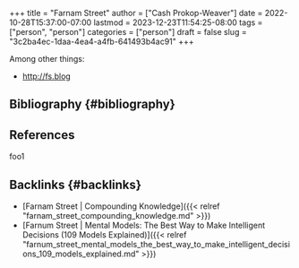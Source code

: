 +++
title = "Farnam Street"
author = ["Cash Prokop-Weaver"]
date = 2022-10-28T15:37:00-07:00
lastmod = 2023-12-23T11:54:25-08:00
tags = ["person", "person"]
categories = ["person"]
draft = false
slug = "3c2ba4ec-1daa-4ea4-a4fb-641493b4ac91"
+++

Among other things:

-   <http://fs.blog>


## Bibliography {#bibliography}

## References

<style>.csl-entry{text-indent: -1.5em; margin-left: 1.5em;}</style><div class="csl-bib-body">
</div>

foo1


## Backlinks {#backlinks}

-   [Farnam Street | Compounding Knowledge]({{< relref "farnam_street_compounding_knowledge.md" >}})
-   [Farnum Street | Mental Models: The Best Way to Make Intelligent Decisions (109 Models Explained)]({{< relref "farnum_street_mental_models_the_best_way_to_make_intelligent_decisions_109_models_explained.md" >}})
